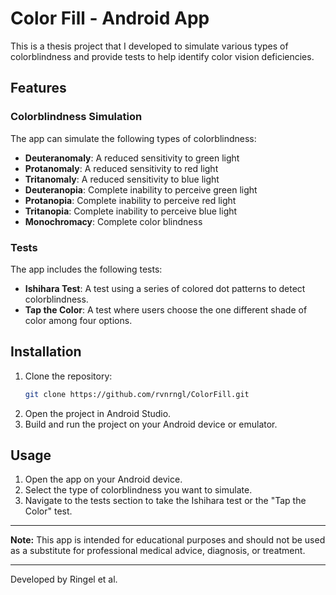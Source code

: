 # Color Fill - Android App

This is a thesis project that I developed to simulate various types of colorblindness and provide tests to help identify color vision deficiencies.

## Features

### Colorblindness Simulation
The app can simulate the following types of colorblindness:
- **Deuteranomaly**: A reduced sensitivity to green light
- **Protanomaly**: A reduced sensitivity to red light
- **Tritanomaly**: A reduced sensitivity to blue light
- **Deuteranopia**: Complete inability to perceive green light
- **Protanopia**: Complete inability to perceive red light
- **Tritanopia**: Complete inability to perceive blue light
- **Monochromacy**: Complete color blindness

### Tests
The app includes the following tests:
- **Ishihara Test**: A test using a series of colored dot patterns to detect colorblindness.
- **Tap the Color**: A test where users choose the one different shade of color among four options.

## Installation

1. Clone the repository:
    ```bash
    git clone https://github.com/rvnrngl/ColorFill.git
    ```
2. Open the project in Android Studio.
3. Build and run the project on your Android device or emulator.

## Usage

1. Open the app on your Android device.
2. Select the type of colorblindness you want to simulate.
3. Navigate to the tests section to take the Ishihara test or the "Tap the Color" test.

---

**Note:** This app is intended for educational purposes and should not be used as a substitute for professional medical advice, diagnosis, or treatment.

---

Developed by Ringel et al.
